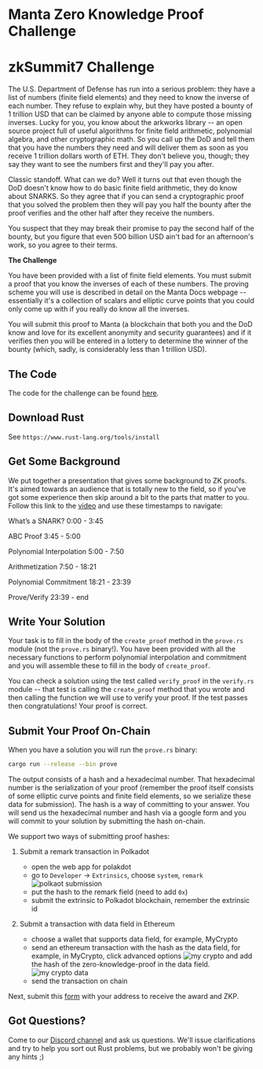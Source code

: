 # Manta Zero Knowledge Proof Challenge

# zkSummit7 Challenge

The U.S. Department of Defense has run into a serious problem: they have a list of numbers (finite field elements) and they need to know the inverse of each number.  They refuse to explain why, but they have posted a bounty of 1 trillion USD that can be claimed by anyone able to compute those missing inverses. Lucky for you, you know about the arkworks library -- an open source project full of useful algorithms for finite field arithmetic, polynomial algebra, and other  cryptographic math.  So you call up the DoD and tell them that you have the numbers they need and will deliver them as soon as you receive 1 trillion dollars worth of ETH. They don't believe you, though; they say they want to see the numbers first and they'll pay you after. 

Classic standoff. What can we do?  Well it turns out that even though the DoD doesn't know how to do basic finite field arithmetic, they do know about SNARKS.  So they agree that if you can send a cryptographic proof that you solved the problem then they will pay you half the bounty after the proof verifies and the other half after they receive the numbers.  

You suspect that they may break their promise to pay the second half of the bounty, but you figure that even 500 billion USD ain't bad for an afternoon's work, so you agree to their terms.

**The Challenge**

You have been provided with a list of finite field elements. You must submit a proof that you know the inverses of each of these numbers. The proving scheme you will use is described in detail on the Manta Docs webpage -- essentially it's a collection of scalars and elliptic curve points that you could only come up with if you really do know all the inverses.

You will submit this proof to Manta (a blockchain that both you and the DoD know and love for its excellent anonymity and security guarantees) and if it verifies then you will be entered in a lottery to determine the winner of the bounty (which, sadly, is considerably less than 1 trillion USD).

## The Code

The code for the challenge can be found [here](https://github.com/Manta-Network/ZKSummitHackingChallenge).

## Download Rust
See `https://www.rust-lang.org/tools/install`

## Get Some Background

We put together a presentation that gives some background to ZK proofs.  It's aimed towards an audience that is totally new to the field, so if you've got some experience then skip around a bit to the parts that matter to you.  Follow this link to the [video](https://drive.google.com/file/d/1mwLsnU_1mNWUV7f7jYAwcJDet7aQETaD/view?usp=sharing) and use these timestamps to navigate:

What’s a SNARK? 0:00 - 3:45

ABC Proof 3:45 - 5:00

Polynomial Interpolation 5:00 - 7:50

Arithmetization 7:50 - 18:21

Polynomial Commitment 18:21 - 23:39

Prove/Verify 23:39 - end

## Write Your Solution

Your task is to fill in the body of the `create_proof` method in the `prove.rs` module (not the `prove.rs` binary!).  You have been provided with all the necessary functions to perform polynomial interpolation and commitment and you will assemble these to fill in the body of `create_proof`. 

You can check a solution using the test called `verify_proof` in the `verify.rs` module -- that test is calling the `create_proof` method that you wrote and then calling the function we will use to verify your proof.  If the test passes then congratulations! Your proof is correct.

## Submit Your Proof On-Chain

When you have a solution you will run the `prove.rs` binary:

```sh
cargo run --release --bin prove
```

The output consists of a hash and a hexadecimal number.  That hexadecimal number is the serialization of your proof (remember the proof itself consists of some elliptic curve points and finite field elements, so we serialize these data for submission).  The hash is a way of committing to your answer.  You will send us the hexadecimal number and hash via a google form and you will commit to your solution by submitting the hash on-chain.  

We support two ways of submitting proof hashes:
1. Submit a remark transaction in Polkadot
   * open the web app for polakdot
   * go to `Developer` -> `Extrinsics`, choose `system`, `remark`
     ![polkaot submission](./resources/polakdot-submit.png)
   * put the hash to the remark field (need to add `0x`)
   * submit the extrinsic to Polkadot blockchain, remember the extrinsic id 
   
2. Submit a transaction with data field in Ethereum
   * choose a wallet that supports data field, for example, MyCrypto
   * send an ethereum transaction with the hash as the data field, for example, in MyCrypto, click advanced options 
     ![my crypto](./resources/my-crypto-1.png)
    and add the hash of the zero-knowledge-proof in the data field.
     ![my crypto data](./resources/my-crypto-2.png)
   * send the transaction on chain 

Next, submit this [form](https://forms.gle/ZpGua9DUmwmYgiGdA) with your address to receive the award and ZKP.

## Got Questions?

Come to our [Discord channel](https://discord.gg/MTBFB5rbJ8) and ask us questions.  We'll issue clarifications and try to help you sort out Rust problems, but we probably won't be giving any hints ;) 
